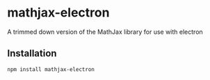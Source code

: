 # mathjax-electron

A trimmed down version of the MathJax library for use with electron

## Installation

```
npm install mathjax-electron
```
